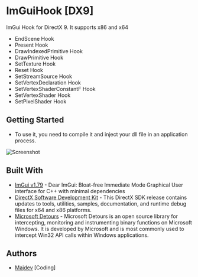 # ImGuiHook [DX9]
ImGui Hook for DirectX 9. It supports x86 and x64
* EndScene Hook
* Present Hook
* DrawIndexedPrimitive Hook
* DrawPrimitive Hook
* SetTexture Hook
* Reset Hook
* SetStreamSource Hook
* SetVertexDeclaration Hook
* SetVertexShaderConstantF Hook
* SetVertexShader Hook
* SetPixelShader Hook

## Getting Started
- To use it, you need to compile it and inject your dll file in an application process.

![Screenshot](https://raw.githubusercontent.com/inc-Majdev/ImGuiHook/master/ImGuiHook%20%5BDX9%5D/Image/Screenshot.png)

## Built With
* [ImGui v1.79](https://github.com/ocornut/imgui) - Dear ImGui: Bloat-free Immediate Mode Graphical User interface for C++ with minimal dependencies
* [DirectX Software Development Kit](https://www.microsoft.com/en-us/download/details.aspx?id=6812) - This DirectX SDK release contains updates to tools, utilities, samples, documentation, and runtime debug files for x64 and x86 platforms.
* [Microsoft Detours](https://github.com/microsoft/Detours) - Microsoft Detours is an open source library for intercepting, monitoring and instrumenting binary functions on Microsoft Windows. It is developed by Microsoft and is most commonly used to intercept Win32 API calls within Windows applications.
## Authors
* [Majdev](https://github.com/inc-Majdev) [Coding]
